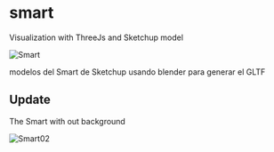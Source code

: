 # smart
Visualization with ThreeJs and Sketchup model

![Smart](https://user-images.githubusercontent.com/51276791/181133578-ec5c1622-3201-4f19-98f9-bbd61144cc3a.png)

modelos del Smart de Sketchup usando blender para generar el GLTF

## Update

The Smart with out background

![Smart02](https://user-images.githubusercontent.com/51276791/183268156-b1222b22-b067-4f1c-ad14-bf91ab82162d.png)

